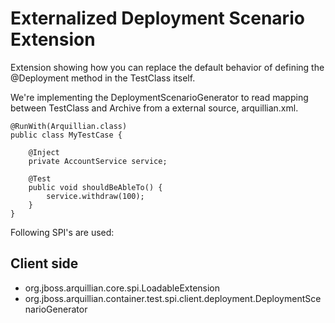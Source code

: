 Externalized Deployment Scenario Extension 
========================================================

Extension showing how you can replace the default behavior of defining the @Deployment method in the TestClass itself. 

We're implementing the DeploymentScenarioGenerator to read mapping between TestClass and Archive from a external source, arquillian.xml.  

    @RunWith(Arquillian.class)
    public class MyTestCase {
    
        @Inject 
        private AccountService service;
    
        @Test
        public void shouldBeAbleTo() {
            service.withdraw(100);
        }
    }

Following SPI's are used:

Client side
------------

* org.jboss.arquillian.core.spi.LoadableExtension
* org.jboss.arquillian.container.test.spi.client.deployment.DeploymentScenarioGenerator
